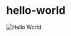 # hello-world
<img src="https://miro.medium.com/max/4000/1*KUy_KKExZrSpBuv9XfyBgA.png" alt="Hello World">
